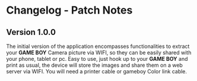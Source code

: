 # Changelog - Patch Notes

## Version 1.0.0
The initial version of the application encompasses functionalities to extract your  **GAME BOY** Camera picture via WIFI, so they can be easily shared with your phone, tablet or pc. Easy to use, just hook up to your **GAME BOY** and print as usual, the device will store the images and share them on a web server via WIFI. You will need a printer cable or gameboy Color link cable.